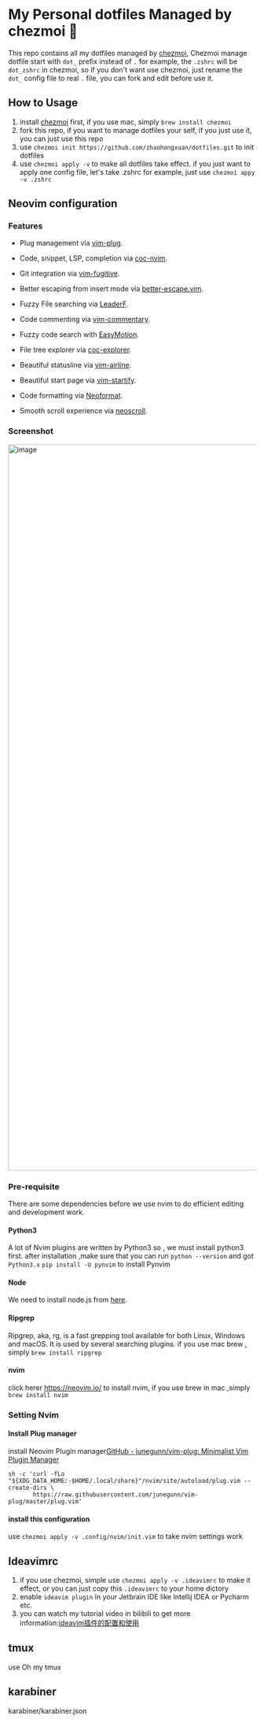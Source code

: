 # My Personal dotfiles Managed by chezmoi 🤖

This repo contains all my dotfiles managed by [chezmoi](https://github.com/twpayne/chezmoi), Chezmoi manage dotfile start with `dot_` prefix instead of `.`  for example, the `.zshrc` will be `dot_zshrc` in chezmoi, so if you don't want use chezmoi, just rename the `dot_` config file to real `.` file, you can fork and edit before use it.


## How to Usage
1. install [chezmoi](https://github.com/twpayne/chezmoi) first, if you use mac, simply `brew install chezmoi`
2. fork this repo, if you want to manage dotfiles your self, if you just use it, you can just use this repo 
3. use `chezmoi init https://github.com/zhaohongxuan/dotfiles.git` to init dotfiles
4. use `chezmoi apply -v` to make all dotfiles take effect. if you just want to apply one config file,
   let's take .zshrc for example, just use `chezmoi appy -v .zshrc`

## Neovim configuration

### Features
+ Plug management via [vim-plug](https://github.com/junegunn/vim-plug).
+ Code, snippet, LSP, completion via [coc-nvim](https://github.com/neoclide/coc.nvim).
+ Git integration via [vim-fugitive](https://github.com/tpope/vim-fugitive).
+ Better escaping from insert mode via [better-escape.vim](https://github.com/jdhao/better-escape.vim).
+ Fuzzy File searching via [LeaderF](https://github.com/Yggdroot/LeaderF).
+ Code commenting via [vim-commentary](https://github.com/tpope/vim-commentary).
+ Fuzzy code search with [EasyMotion](https://github.com/easymotion/vim-easymotion).
+ File tree explorer via [coc-explorer](https://github.com/weirongxu/coc-explorer).
+ Beautiful statusline via [vim-airline](https://github.com/vim-airline/vim-airline).
+ Beautiful start page via [vim-startify](https://github.com/mhinz/vim-startify).

+ Code formatting via [Neoformat](https://github.com/sbdchd/neoformat).
+ Smooth scroll experience via [neoscroll](https://github.com/karb94/neoscroll.nvim).


### Screenshot
<img width="1476" alt="image" src="https://user-images.githubusercontent.com/8613196/183276822-d595cb3c-e093-4025-b9ad-2ab762fed0e3.png">


### Pre-requisite

There are some dependencies before we use nvim to do efficient editing and development work.


#### Python3
A lot of Nvim plugins are written by Python3 so , we must install python3 first. 
after installation ,make sure that you can run `python --version` and got `Python3.x`
`pip install -U pynvim` to install Pynvim

#### Node
We need to install node.js from [here](https://nodejs.org/en/download/).

#### Ripgrep
Ripgrep, aka, rg, is a fast grepping tool available for both Linux, Windows and macOS. It is used by several searching plugins.
if you use mac brew , simply `brew install ripgrep`

#### nvim
click herer https://neovim.io/ to install nvim, if you use brew in mac ,simply `brew install nvim`

### Setting Nvim

#### Install Plug manager 

install Neovim Plugin manager[GitHub - junegunn/vim-plug: Minimalist Vim Plugin Manager](https://github.com/junegunn/vim-plug)

```shell
sh -c 'curl -fLo "${XDG_DATA_HOME:-$HOME/.local/share}"/nvim/site/autoload/plug.vim --create-dirs \
       https://raw.githubusercontent.com/junegunn/vim-plug/master/plug.vim'
```

#### install this configuration

use `chezmoi apply -v .config/nvim/init.vim` to take nvim settings work


## Ideavimrc

1. if you use chezmoi, simple use `chezmoi apply -v .ideavimrc` to make it effect, or you can just copy this `.ideavimrc` to your home dictory
2. enable `ideavim plugin` in your Jetbrain IDE like Intellij IDEA or Pycharm etc.
3. you can watch my tutorial video in bilibili to get more information:[ideavim插件的配置和使用](https://www.bilibili.com/video/BV1p541157Va)

## tmux

use Oh my tmux

## karabiner

karabiner/karabiner.json

